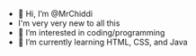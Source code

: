 - 👋 Hi, I’m @MrChiddi
-   I'm very very new to all this
- 👀 I’m interested in coding/programming
- 🌱 I’m currently learning HTML, CSS, and Java



<!---
MrChiddi/MrChiddi is a ✨ special ✨ repository because its `README.md` (this file) appears on your GitHub profile.
You can click the Preview link to take a look at your changes.
--->
